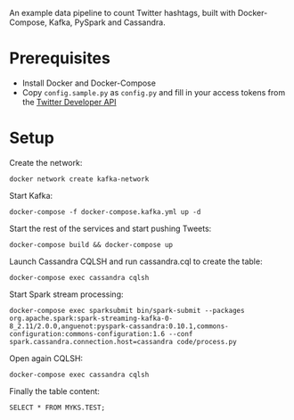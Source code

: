 An example data pipeline to count Twitter hashtags, built with Docker-Compose, Kafka, PySpark and Cassandra.

# Prerequisites
- Install Docker and Docker-Compose
- Copy `config.sample.py` as `config.py` and fill in your access tokens from the [Twitter Developer API](https://developer.twitter.com/en/docs/basics/authentication/guides/access-tokens.html)

# Setup
Create the network:

```docker network create kafka-network```

Start Kafka:

```docker-compose -f docker-compose.kafka.yml up -d```

Start the rest of the services and start pushing Tweets:

```docker-compose build && docker-compose up```

Launch Cassandra CQLSH and run cassandra.cql to create the table:

```docker-compose exec cassandra cqlsh```

Start Spark stream processing:

```docker-compose exec sparksubmit bin/spark-submit --packages org.apache.spark:spark-streaming-kafka-0-8_2.11/2.0.0,anguenot:pyspark-cassandra:0.10.1,commons-configuration:commons-configuration:1.6 --conf spark.cassandra.connection.host=cassandra code/process.py```

Open again CQLSH:

```docker-compose exec cassandra cqlsh```

Finally the table content:

```SELECT * FROM MYKS.TEST;```
